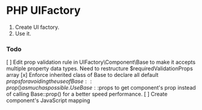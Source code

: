 # PHP UIFactory

1. Create UI factory.
2. Use it.

### Todo
[ ] Edit prop validation rule in UIFactory\Component\Base to make it accepts multiple property data types. Need to restructure $requiredValidationProps array
[x] Enforce inherited class of Base to declare all default $props for avoiding the use of Base::prop() as much as possible. Use Base::$props to get component's prop instead of calling Base::prop() for a better speed performance.
[ ] Create component's JavaScript mapping